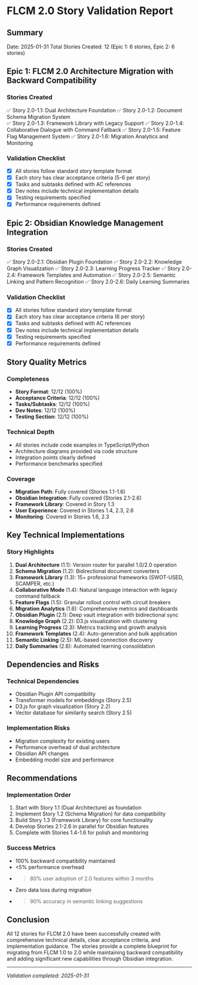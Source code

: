 # FLCM 2.0 Story Validation Report

## Summary
Date: 2025-01-31
Total Stories Created: 12 (Epic 1: 6 stories, Epic 2: 6 stories)

## Epic 1: FLCM 2.0 Architecture Migration with Backward Compatibility

### Stories Created
✅ Story 2.0-1.1: Dual Architecture Foundation
✅ Story 2.0-1.2: Document Schema Migration System  
✅ Story 2.0-1.3: Framework Library with Legacy Support
✅ Story 2.0-1.4: Collaborative Dialogue with Command Fallback
✅ Story 2.0-1.5: Feature Flag Management System
✅ Story 2.0-1.6: Migration Analytics and Monitoring

### Validation Checklist
- [x] All stories follow standard story template format
- [x] Each story has clear acceptance criteria (5-6 per story)
- [x] Tasks and subtasks defined with AC references
- [x] Dev notes include technical implementation details
- [x] Testing requirements specified
- [x] Performance requirements defined

## Epic 2: Obsidian Knowledge Management Integration

### Stories Created
✅ Story 2.0-2.1: Obsidian Plugin Foundation
✅ Story 2.0-2.2: Knowledge Graph Visualization
✅ Story 2.0-2.3: Learning Progress Tracker
✅ Story 2.0-2.4: Framework Templates and Automation
✅ Story 2.0-2.5: Semantic Linking and Pattern Recognition
✅ Story 2.0-2.6: Daily Learning Summaries

### Validation Checklist
- [x] All stories follow standard story template format
- [x] Each story has clear acceptance criteria (6 per story)
- [x] Tasks and subtasks defined with AC references
- [x] Dev notes include technical implementation details
- [x] Testing requirements specified
- [x] Performance requirements defined

## Story Quality Metrics

### Completeness
- **Story Format**: 12/12 (100%)
- **Acceptance Criteria**: 12/12 (100%)
- **Tasks/Subtasks**: 12/12 (100%)
- **Dev Notes**: 12/12 (100%)
- **Testing Section**: 12/12 (100%)

### Technical Depth
- All stories include code examples in TypeScript/Python
- Architecture diagrams provided via code structure
- Integration points clearly defined
- Performance benchmarks specified

### Coverage
- **Migration Path**: Fully covered (Stories 1.1-1.6)
- **Obsidian Integration**: Fully covered (Stories 2.1-2.6)
- **Framework Library**: Covered in Story 1.3
- **User Experience**: Covered in Stories 1.4, 2.3, 2.6
- **Monitoring**: Covered in Stories 1.6, 2.3

## Key Technical Implementations

### Story Highlights
1. **Dual Architecture** (1.1): Version router for parallel 1.0/2.0 operation
2. **Schema Migration** (1.2): Bidirectional document converters
3. **Framework Library** (1.3): 15+ professional frameworks (SWOT-USED, SCAMPER, etc.)
4. **Collaborative Mode** (1.4): Natural language interaction with legacy command fallback
5. **Feature Flags** (1.5): Granular rollout control with circuit breakers
6. **Migration Analytics** (1.6): Comprehensive metrics and dashboards
7. **Obsidian Plugin** (2.1): Deep vault integration with bidirectional sync
8. **Knowledge Graph** (2.2): D3.js visualization with clustering
9. **Learning Progress** (2.3): Metrics tracking and growth analysis
10. **Framework Templates** (2.4): Auto-generation and bulk application
11. **Semantic Linking** (2.5): ML-based connection discovery
12. **Daily Summaries** (2.6): Automated learning consolidation

## Dependencies and Risks

### Technical Dependencies
- Obsidian Plugin API compatibility
- Transformer models for embeddings (Story 2.5)
- D3.js for graph visualization (Story 2.2)
- Vector database for similarity search (Story 2.5)

### Implementation Risks
- Migration complexity for existing users
- Performance overhead of dual architecture
- Obsidian API changes
- Embedding model size and performance

## Recommendations

### Implementation Order
1. Start with Story 1.1 (Dual Architecture) as foundation
2. Implement Story 1.2 (Schema Migration) for data compatibility
3. Build Story 1.3 (Framework Library) for core functionality
4. Develop Stories 2.1-2.6 in parallel for Obsidian features
5. Complete with Stories 1.4-1.6 for polish and monitoring

### Success Metrics
- 100% backward compatibility maintained
- <5% performance overhead
- >80% user adoption of 2.0 features within 3 months
- Zero data loss during migration
- >90% accuracy in semantic linking suggestions

## Conclusion
All 12 stories for FLCM 2.0 have been successfully created with comprehensive technical details, clear acceptance criteria, and implementation guidance. The stories provide a complete blueprint for migrating from FLCM 1.0 to 2.0 while maintaining backward compatibility and adding significant new capabilities through Obsidian integration.

---
*Validation completed: 2025-01-31*